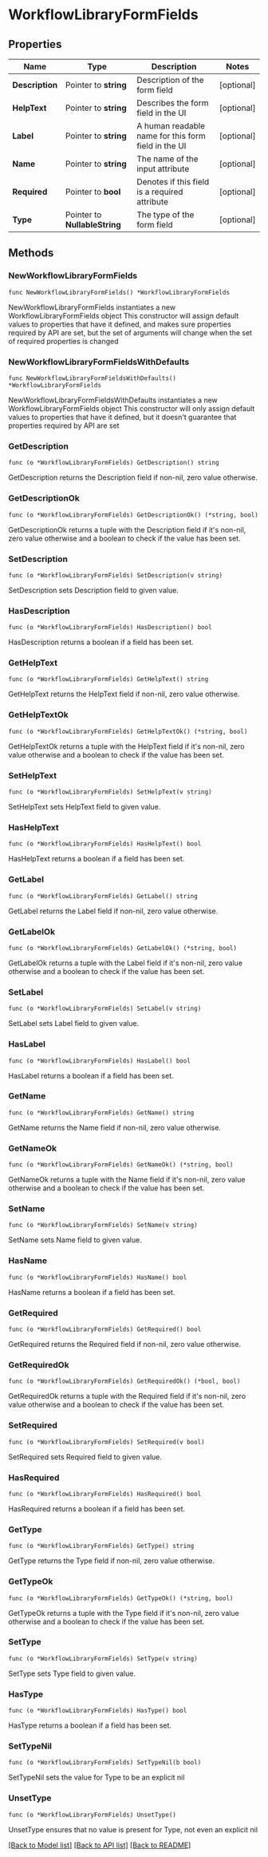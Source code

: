 # WorkflowLibraryFormFields

## Properties

Name | Type | Description | Notes
------------ | ------------- | ------------- | -------------
**Description** | Pointer to **string** | Description of the form field | [optional] 
**HelpText** | Pointer to **string** | Describes the form field in the UI | [optional] 
**Label** | Pointer to **string** | A human readable name for this form field in the UI | [optional] 
**Name** | Pointer to **string** | The name of the input attribute | [optional] 
**Required** | Pointer to **bool** | Denotes if this field is a required attribute | [optional] 
**Type** | Pointer to **NullableString** | The type of the form field | [optional] 

## Methods

### NewWorkflowLibraryFormFields

`func NewWorkflowLibraryFormFields() *WorkflowLibraryFormFields`

NewWorkflowLibraryFormFields instantiates a new WorkflowLibraryFormFields object
This constructor will assign default values to properties that have it defined,
and makes sure properties required by API are set, but the set of arguments
will change when the set of required properties is changed

### NewWorkflowLibraryFormFieldsWithDefaults

`func NewWorkflowLibraryFormFieldsWithDefaults() *WorkflowLibraryFormFields`

NewWorkflowLibraryFormFieldsWithDefaults instantiates a new WorkflowLibraryFormFields object
This constructor will only assign default values to properties that have it defined,
but it doesn't guarantee that properties required by API are set

### GetDescription

`func (o *WorkflowLibraryFormFields) GetDescription() string`

GetDescription returns the Description field if non-nil, zero value otherwise.

### GetDescriptionOk

`func (o *WorkflowLibraryFormFields) GetDescriptionOk() (*string, bool)`

GetDescriptionOk returns a tuple with the Description field if it's non-nil, zero value otherwise
and a boolean to check if the value has been set.

### SetDescription

`func (o *WorkflowLibraryFormFields) SetDescription(v string)`

SetDescription sets Description field to given value.

### HasDescription

`func (o *WorkflowLibraryFormFields) HasDescription() bool`

HasDescription returns a boolean if a field has been set.

### GetHelpText

`func (o *WorkflowLibraryFormFields) GetHelpText() string`

GetHelpText returns the HelpText field if non-nil, zero value otherwise.

### GetHelpTextOk

`func (o *WorkflowLibraryFormFields) GetHelpTextOk() (*string, bool)`

GetHelpTextOk returns a tuple with the HelpText field if it's non-nil, zero value otherwise
and a boolean to check if the value has been set.

### SetHelpText

`func (o *WorkflowLibraryFormFields) SetHelpText(v string)`

SetHelpText sets HelpText field to given value.

### HasHelpText

`func (o *WorkflowLibraryFormFields) HasHelpText() bool`

HasHelpText returns a boolean if a field has been set.

### GetLabel

`func (o *WorkflowLibraryFormFields) GetLabel() string`

GetLabel returns the Label field if non-nil, zero value otherwise.

### GetLabelOk

`func (o *WorkflowLibraryFormFields) GetLabelOk() (*string, bool)`

GetLabelOk returns a tuple with the Label field if it's non-nil, zero value otherwise
and a boolean to check if the value has been set.

### SetLabel

`func (o *WorkflowLibraryFormFields) SetLabel(v string)`

SetLabel sets Label field to given value.

### HasLabel

`func (o *WorkflowLibraryFormFields) HasLabel() bool`

HasLabel returns a boolean if a field has been set.

### GetName

`func (o *WorkflowLibraryFormFields) GetName() string`

GetName returns the Name field if non-nil, zero value otherwise.

### GetNameOk

`func (o *WorkflowLibraryFormFields) GetNameOk() (*string, bool)`

GetNameOk returns a tuple with the Name field if it's non-nil, zero value otherwise
and a boolean to check if the value has been set.

### SetName

`func (o *WorkflowLibraryFormFields) SetName(v string)`

SetName sets Name field to given value.

### HasName

`func (o *WorkflowLibraryFormFields) HasName() bool`

HasName returns a boolean if a field has been set.

### GetRequired

`func (o *WorkflowLibraryFormFields) GetRequired() bool`

GetRequired returns the Required field if non-nil, zero value otherwise.

### GetRequiredOk

`func (o *WorkflowLibraryFormFields) GetRequiredOk() (*bool, bool)`

GetRequiredOk returns a tuple with the Required field if it's non-nil, zero value otherwise
and a boolean to check if the value has been set.

### SetRequired

`func (o *WorkflowLibraryFormFields) SetRequired(v bool)`

SetRequired sets Required field to given value.

### HasRequired

`func (o *WorkflowLibraryFormFields) HasRequired() bool`

HasRequired returns a boolean if a field has been set.

### GetType

`func (o *WorkflowLibraryFormFields) GetType() string`

GetType returns the Type field if non-nil, zero value otherwise.

### GetTypeOk

`func (o *WorkflowLibraryFormFields) GetTypeOk() (*string, bool)`

GetTypeOk returns a tuple with the Type field if it's non-nil, zero value otherwise
and a boolean to check if the value has been set.

### SetType

`func (o *WorkflowLibraryFormFields) SetType(v string)`

SetType sets Type field to given value.

### HasType

`func (o *WorkflowLibraryFormFields) HasType() bool`

HasType returns a boolean if a field has been set.

### SetTypeNil

`func (o *WorkflowLibraryFormFields) SetTypeNil(b bool)`

 SetTypeNil sets the value for Type to be an explicit nil

### UnsetType
`func (o *WorkflowLibraryFormFields) UnsetType()`

UnsetType ensures that no value is present for Type, not even an explicit nil

[[Back to Model list]](../README.md#documentation-for-models) [[Back to API list]](../README.md#documentation-for-api-endpoints) [[Back to README]](../README.md)



